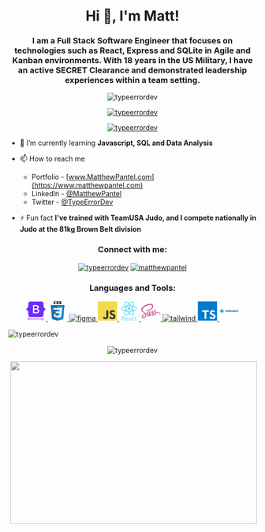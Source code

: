 <h1 align="center">Hi 👋, I'm Matt!</h1>
<h3 align="center">I am a Full Stack Software Engineer that focuses on technologies
such as React, Express and SQLite in Agile and Kanban environments.
With 18 years in the US Military, I have an active SECRET Clearance
and demonstrated leadership experiences within a team setting.</h3>

<p align="center"> <img src="https://komarev.com/ghpvc/?username=typeerrordev&label=Profile%20views&color=0e75b6&style=flat" alt="typeerrordev" /> </p>

<p align="center"> <a href="https://github.com/ryo-ma/github-profile-trophy"><img src="https://github-profile-trophy.vercel.app/?username=typeerrordev" alt="typeerrordev" /></a> </p>

<p align="center"> <a href="https://twitter.com/typeerrordev" target="blank"><img src="https://img.shields.io/twitter/follow/typeerrordev?logo=twitter&style=for-the-badge" alt="typeerrordev" /></a> </p>

- 🌱 I’m currently learning **Javascript, SQL and Data Analysis**

- 📫 How to reach me 
  - Portfolio - [www.MatthewPantel.com](https://www.matthewpantel.com)
  - LinkedIn - [@MatthewPantel](https://www.linkedin.com/in/MatthewPantel)
  - Twitter - [@TypeErrorDev](https://www.twitter.com/TypeErrorDev)

- ⚡ Fun fact **I've trained with TeamUSA Judo, and I compete nationally in Judo at the 81kg Brown Belt division**

<h3 align="center">Connect with me:</h3>
<p align="center">
<a href="https://twitter.com/typeerrordev" target="blank"><img align="center" src="https://raw.githubusercontent.com/rahuldkjain/github-profile-readme-generator/master/src/images/icons/Social/twitter.svg" alt="typeerrordev" height="30" width="40" /></a>
<a href="https://linkedin.com/in/matthewpantel" target="blank"><img align="center" src="https://raw.githubusercontent.com/rahuldkjain/github-profile-readme-generator/master/src/images/icons/Social/linked-in-alt.svg" alt="matthewpantel" height="30" width="40" /></a>
</p>

<h3 align="center">Languages and Tools:</h3>
<p align="center"> <a href="https://getbootstrap.com" target="_blank" rel="noreferrer"> <img src="https://raw.githubusercontent.com/devicons/devicon/master/icons/bootstrap/bootstrap-plain-wordmark.svg" alt="bootstrap" width="40" height="40"/> </a> <a href="https://www.w3schools.com/css/" target="_blank" rel="noreferrer"> <img src="https://raw.githubusercontent.com/devicons/devicon/master/icons/css3/css3-original-wordmark.svg" alt="css3" width="40" height="40"/> </a> <a href="https://www.figma.com/" target="_blank" rel="noreferrer"> <img src="https://www.vectorlogo.zone/logos/figma/figma-icon.svg" alt="figma" width="40" height="40"/> </a> <a href="https://developer.mozilla.org/en-US/docs/Web/JavaScript" target="_blank" rel="noreferrer"> <img src="https://raw.githubusercontent.com/devicons/devicon/master/icons/javascript/javascript-original.svg" alt="javascript" width="40" height="40"/> </a> <a href="https://reactjs.org/" target="_blank" rel="noreferrer"> <img src="https://raw.githubusercontent.com/devicons/devicon/master/icons/react/react-original-wordmark.svg" alt="react" width="40" height="40"/> </a> <a href="https://sass-lang.com" target="_blank" rel="noreferrer"> <img src="https://raw.githubusercontent.com/devicons/devicon/master/icons/sass/sass-original.svg" alt="sass" width="40" height="40"/> </a> <a href="https://tailwindcss.com/" target="_blank" rel="noreferrer"> <img src="https://www.vectorlogo.zone/logos/tailwindcss/tailwindcss-icon.svg" alt="tailwind" width="40" height="40"/> </a> <a href="https://www.typescriptlang.org/" target="_blank" rel="noreferrer"> <img src="https://raw.githubusercontent.com/devicons/devicon/master/icons/typescript/typescript-original.svg" alt="typescript" width="40" height="40"/> </a> <a href="https://webpack.js.org" target="_blank" rel="noreferrer"> <img src="https://raw.githubusercontent.com/devicons/devicon/d00d0969292a6569d45b06d3f350f463a0107b0d/icons/webpack/webpack-original-wordmark.svg" alt="webpack" width="40" height="40"/> </a> </p>

<p><img align="center" src="https://github-readme-stats.vercel.app/api/top-langs?username=typeerrordev&show_icons=true&locale=en&layout=compact" alt="typeerrordev" /></p>

<p align="center"><img align="center" src="https://github-readme-streak-stats.herokuapp.com/?user=typeerrordev&" alt="typeerrordev" /></p>
<a target="_blank">
  <img align="right" height="330px" width="500px" src="https://wakatime.com/share/@16c5dd78-106c-414b-8db4-1f9997584cea/6c236710-b07a-49d0-b996-f00d7b192fbe.svg" >
</a>
